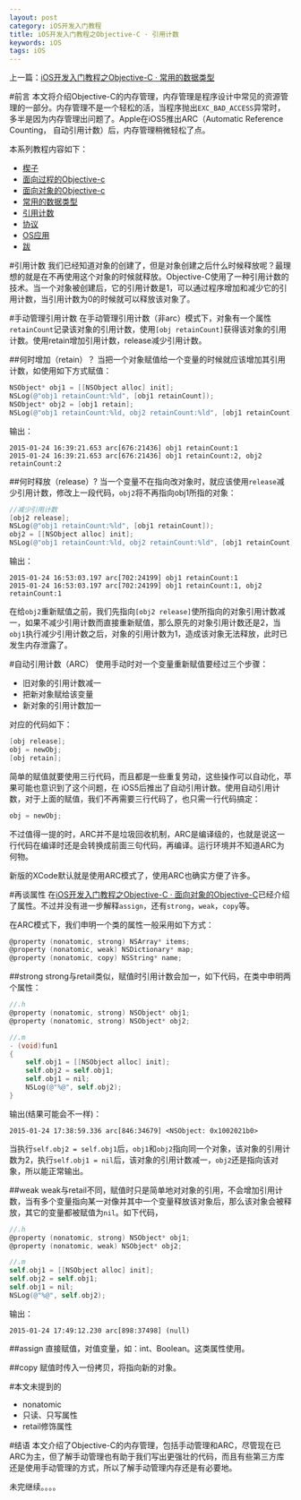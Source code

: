 ```yaml
---
layout: post
category: iOS开发入门教程
title: iOS开发入门教程之Objective-C · 引用计数
keywords: iOS
tags: iOS
---
```


上一篇：[iOS开发入门教程之Objective-C · 常用的数据类型](http://zh.5long.me/2015/learning-ios-oc-3/)

#前言
本文将介绍Objective-C的内存管理，内存管理是程序设计中常见的资源管理的一部分。内存管理不是一个轻松的活，当程序抛出`EXC_BAD_ACCESS`异常时，多半是因为内存管理出问题了。Apple在iOS5推出ARC（Automatic Reference Counting， 自动引用计数）后，内存管理稍微轻松了点。

本系列教程内容如下：

*  [楔子](http://zh.5long.me/2014/learning-ios-preface/)
*  [面向过程的Objective-c](http://zh.5long.me/2014/learning-ios-oc-1/)
*  [面向对象的Objective-c](http://zh.5long.me/2014/learning-ios-oc-2/)
*  [常用的数据类型](http://zh.5long.me/2015/learning-ios-oc-3/)
*  [引用计数](http://zh.5long.me/2015/learning-ios-oc-4/)
*  [协议](http://zh.5long.me/2015/learning-ios-oc-5/)
*  [OS应用](http://zh.5long.me/2015/ios-first-app/)
* [跋](http://zh.5long.me/2015/ios-epilogue/)

#引用计数
我们已经知道对象的创建了，但是对象创建之后什么时候释放呢？最理想的就是在不再使用这个对象的时候就释放。Objective-C使用了一种引用计数的技术。当一个对象被创建后，它的引用计数是1，可以通过程序增加和减少它的引用计数，当引用计数为0的时候就可以释放该对象了。

<!--more-->

#手动管理引用计数
在手动管理引用计数（非arc）模式下，对象有一个属性`retainCount`记录该对象的引用计数，使用`[obj retainCount]`获得该对象的引用计数。使用retain增加引用计数，release减少引用计数。

##何时增加（retain）？
当把一个对象赋值给一个变量的时候就应该增加其引用计数，如使用如下方式赋值：


```objective-c
NSObject* obj1 = [[NSObject alloc] init];
NSLog(@"obj1 retainCount:%ld", [obj1 retainCount]);
NSObject* obj2 = [obj1 retain];
NSLog(@"obj1 retainCount:%ld, obj2 retainCount:%ld", [obj1 retainCount], [obj2 retainCount]);
```

输出：


```
2015-01-24 16:39:21.653 arc[676:21436] obj1 retainCount:1
2015-01-24 16:39:21.653 arc[676:21436] obj1 retainCount:2, obj2 retainCount:2
```

##何时释放（release）?
当一个变量不在指向改对象时，就应该使用`release`减少引用计数，修改上一段代码，`obj2`将不再指向obj1所指的对象：

```objective-c
//减少引用计数
[obj2 release];
NSLog(@"obj1 retainCount:%ld", [obj1 retainCount]);
obj2 = [[NSObject alloc] init];
NSLog(@"obj1 retainCount:%ld, obj2 retainCount:%ld", [obj1 retainCount], [obj2 retainCount]);
```

输出：

```
2015-01-24 16:53:03.197 arc[702:24199] obj1 retainCount:1
2015-01-24 16:53:03.197 arc[702:24199] obj1 retainCount:1, obj2 retainCount:1
```

在给`obj2`重新赋值之前，我们先指向`[obj2 release]`使所指向的对象引用计数减一，如果不减少引用计数而直接重新赋值，那么原先的对象引用计数还是2，当`obj1`执行减少引用计数之后，对象的引用计数为1，造成该对象无法释放，此时已发生内存泄露了。


#自动引用计数（ARC）
使用手动时对一个变量重新赋值要经过三个步骤：

*  旧对象的引用计数减一
*  把新对象赋给该变量
*  新对象的引用计数加一

对应的代码如下：

```objective-c
[obj release];
obj = newObj;
[obj retain];
```

简单的赋值就要使用三行代码，而且都是一些重复劳动，这些操作可以自动化，苹果可能也意识到了这个问题，在 iOS5后推出了自动引用计数。使用自动引用计数，对于上面的赋值，我们不再需要三行代码了，也只需一行代码搞定：

```objective-c
obj = newObj;
```

不过值得一提的时，ARC并不是垃圾回收机制，ARC是编译级的，也就是说这一行代码在编译时还是会转换成前面三句代码，再编译。运行环境并不知道ARC为何物。

新版的XCode默认就是使用ARC模式了，使用ARC也确实方便了许多。

#再谈属性
在[iOS开发入门教程之Objective-C · 面向对象的Objective-C](http://zh.5long.me/2014/learning-ios-oc-2/)已经介绍了属性。不过并没有进一步解释`assign`，还有`strong`，`weak`，`copy`等。

在ARC模式下，我们申明一个类的属性一般采用如下方式：

```objective-c
@property (nonatomic, strong) NSArray* items;
@property (nonatomic, weak) NSDictionary* map;
@property (nonatomic, copy) NSString* name;
```

##strong
strong与retail类似，赋值时引用计数会加一，如下代码，在类中申明两个属性：

```objective-c
//.h
@property (nonatomic, strong) NSObject* obj1;
@property (nonatomic, strong) NSObject* obj2;

//.m
- (void)fun1
{
    self.obj1 = [[NSObject alloc] init];
    self.obj2 = self.obj1;
    self.obj1 = nil;
    NSLog(@"%@", self.obj2);
}
```

输出(结果可能会不一样)：
```
2015-01-24 17:38:59.336 arc[846:34679] <NSObject: 0x1002021b0>
```

当执行`self.obj2 = self.obj1`后，`obj1`和`obj2`指向同一个对象，该对象的引用计数为2，执行`self.obj1 = nil`后，该对象的引用计数减一，`obj2`还是指向该对象，所以能正常输出。

##weak
weak与retail不同，赋值时只是简单地对对象的引用，不会增加引用计数，当有多个变量指向某一对像并其中一个变量释放该对象后，那么该对象会被释放，其它的变量都被赋值为`nil`。如下代码，


```objective-c
//.h
@property (nonatomic, strong) NSObject* obj1;
@property (nonatomic, weak) NSObject* obj2;

//.m
self.obj1 = [[NSObject alloc] init];
self.obj2 = self.obj1;
self.obj1 = nil;
NSLog(@"%@", self.obj2);
```

输出：


```
2015-01-24 17:49:12.230 arc[898:37498] (null)
```

##assign
直接赋值，对值变量，如：int、Boolean。这类属性使用。

##copy
赋值时传入一份拷贝，将指向新的对象。

#本文未提到的
*  nonatomic
*  只读、只写属性
*  retail修饰属性

#结语
本文介绍了Objective-C的内存管理，包括手动管理和ARC，尽管现在已ARC为主，但了解手动管理也有助于我们写出更强壮的代码，而且有些第三方库还是使用手动管理的方式，所以了解手动管理内存还是有必要地。

未完继续。。。。
